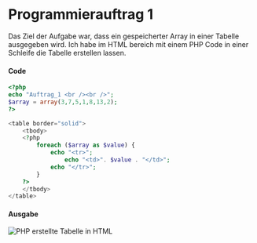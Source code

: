 # Programmierauftrag 1

Das Ziel der Aufgabe war, dass ein gespeicherter Array in einer Tabelle ausgegeben wird. Ich habe im HTML bereich mit einem PHP Code in einer Schleife die Tabelle erstellen lassen.

<!-- tabs:start -->

#### **Code**

```php
<?php
echo "Auftrag_1 <br /><br />";
$array = array(3,7,5,1,8,13,2);
?>

<table border="solid">
    <tbody>
    <?php 
        foreach ($array as $value) {
            echo "<tr>";
                echo "<td>". $value . "</td>";
            echo "</tr>";
        }
    ?>
    </tbody>
</table>
```

#### **Ausgabe**

![PHP erstellte Tabelle in HTML](../../pics/auftrag1.png)

<!-- tabs:end -->